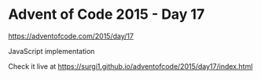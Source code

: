# Advent of Code 2015 - Day 17

https://adventofcode.com/2015/day/17

JavaScript implementation

Check it live at https://surgi1.github.io/adventofcode/2015/day17/index.html